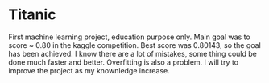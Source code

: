 # Titanic
First machine learning project, education purpose only. Main goal was to score ~ 0.80 in the kaggle competition. Best score was 0.80143, so the goal has been achieved. I know there are a lot of mistakes, some thing could be done much faster and better. Overfitting is also a problem. I will try to improve the project as my knownledge increase.
